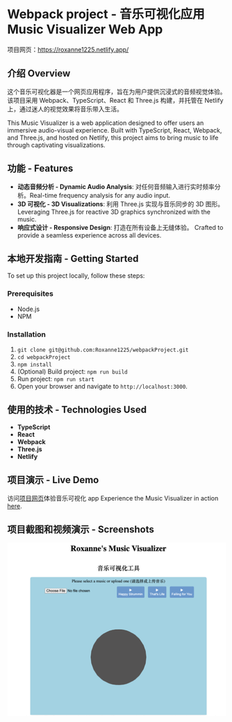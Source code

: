 # Webpack project - 音乐可视化应用 Music Visualizer Web App

项目网页：https://roxanne1225.netlify.app/

## 介绍 Overview

这个音乐可视化器是一个网页应用程序，旨在为用户提供沉浸式的音频视觉体验。该项目采用 Webpack、TypeScript、React 和 Three.js 构建，并托管在 Netlify 上，通过迷人的视觉效果将音乐带入生活。

This Music Visualizer is a web application designed to offer users an immersive audio-visual experience. Built with TypeScript, React, Webpack, and Three.js, and hosted on Netlify, this project aims to bring music to life through captivating visualizations.

## 功能 - Features

- **动态音频分析 - Dynamic Audio Analysis**:
  对任何音频输入进行实时频率分析。Real-time frequency analysis for any audio input.
- **3D 可视化 - 3D Visualizations**:
  利用 Three.js 实现与音乐同步的 3D 图形。Leveraging Three.js for reactive 3D graphics synchronized with the music.
- **响应式设计 - Responsive Design**:
  打造在所有设备上无缝体验。 Crafted to provide a seamless experience across all devices.

## 本地开发指南 - Getting Started

To set up this project locally, follow these steps:

### Prerequisites

- Node.js
- NPM

### Installation

1. `git clone git@github.com:Roxanne1225/webpackProject.git`
2. `cd webpackProject`
3. `npm install`
4. (Optional) Build project: `npm run build`
5. Run project: `npm run start`
6. Open your browser and navigate to `http://localhost:3000`.

## 使用的技术 - Technologies Used

- **TypeScript**
- **React**
- **Webpack**
- **Three.js**
- **Netlify**

## 项目演示 - Live Demo

访问[项目网页](https://roxanne1225.netlify.app/)体验音乐可视化 app
Experience the Music Visualizer in action [here](https://roxanne1225.netlify.app/).

## 项目截图和视频演示 - Screenshots

![musicVisualizer](musicVisualizer.png)
